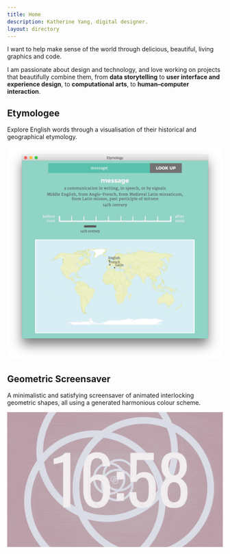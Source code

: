 ```yaml
---
title: Home
description: Katherine Yang, digital designer.
layout: directory
---
```


I want to help make sense of the world through delicious, beautiful, living graphics and code.

I am passionate about design and technology, and love working on projects that beautifully combine them, from **data storytelling** to **user interface and experience design**, to **computational arts**, to **human&ndash;computer interaction**.

<div class="example">
    <div class="info">
        <h2>Etymologee</h2>
        <p>Explore English words through a visualisation of their historical and geographical etymology.</p>
    </div>
    <div class="image">
        <img src="/assets/img/etymologee/etymologee.png" alt="Etymologee">
    </div>
</div>

<div class="example">
    <div class="info">
        <h2>Geometric Screensaver</h2>
        <p>A minimalistic and satisfying screensaver of animated interlocking geometric shapes, all using a generated harmonious colour scheme.</p>
    </div>
    <div class="image">
        <img src="/assets/img/screensaver/screenshots.gif" alt="Geometric screensaver">
    </div>
</div>


